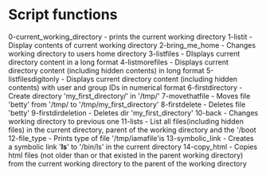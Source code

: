 # Script functions
0-current_working_directory - prints the current working directory
1-listit - Display contents of current working directory
2-bring_me_home - Changes working directory to users home directory
3-listfiles - DIsplays current directory content in a long format
4-listmorefiles - Displays current directory content (including hidden contents) in long format
5-listfilesdigitonly - Displays current directory content (including hidden contents) with user and group IDs in numerical format
6-firstdirectory - Create directory 'my_first_directory/' in '/tmp/'
7-movethatfile - Moves file 'betty' from '/tmp/ to '/tmp/my_first_directory'
8-firstdelete - Deletes file 'betty'
9-firstdirdeletion - Deletes dir 'my_first_directory'
10-back - Changes working directory to previous one
11-lists - List all files(including hidden files) in the current directory, parent of the working directory and the '/boot
12-file_type - Prints type of file '/tmp/iamafile'is
13-symbolic_link - Creates a symbolic link '__ls__' to '/bin/ls' in the current directory
14-copy_html - Copies html files (not older than or that existed in the parent working directory) from the current working directory to the parent of the working directory
